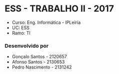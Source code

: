 # ESS - TRABALHO II - 2017 #

* Curso: Eng. Informática - IPLeiria
* UC: ESS
* Ramo: TI


### Desenvolvido por ### 
* Gonçalo Santos - 2120657
* Afonso Santos - 2130653
* Pedro Nascimento - 2131242